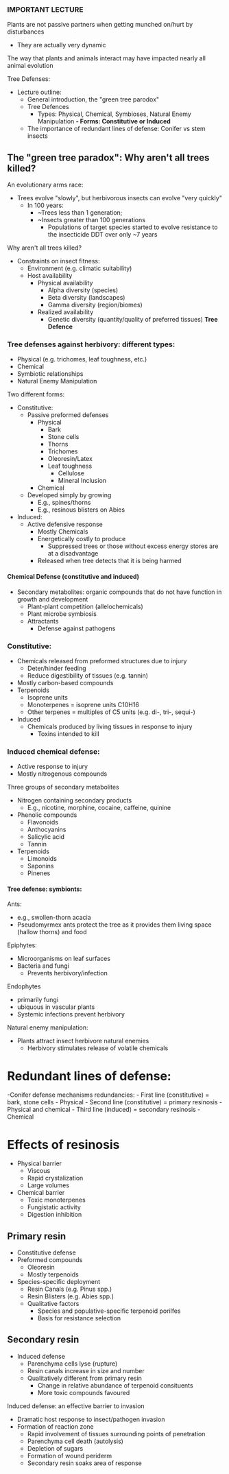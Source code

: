 ### IMPORTANT LECTURE


Plants are not passive partners when getting munched on/hurt by disturbances
- They are actually very dynamic

The way that plants and animals interact may have impacted nearly all animal evolution



Tree Defenses:
- Lecture outline:
	- General introduction, the "green tree parodox"
	- Tree Defences
		- Types: Physical, Chemical, Symbioses, Natural Enemy Manipulation
		**- Forms: Constitutive or Induced**
	- The importance of redundant lines of defense: Conifer vs stem insects



## The "green tree paradox": Why aren't all trees killed?
An evolutionary arms race:
- Trees evolve "slowly", but herbivorous insects can evolve "very quickly"
	- In 100 years:
		- ~Trees less than 1 generation;
		- ~Insects greater than 100 generations
			- Populations of target species started to evolve resistance to the insecticide DDT over only ~7 years

Why aren't all trees killed?
- Constraints on insect fitness:
	- Environment (e.g. climatic suitability)
	- Host availability
		- Physical availability
			- Alpha diversity (species)
			- Beta diversity (landscapes)
			- Gamma diversity (region/biomes)
		- Realized availability
			- Genetic diversity (quantity/quality of preferred tissues)
**Tree Defence**



### Tree defenses against herbivory: different types:
- Physical (e.g. trichomes, leaf toughness, etc.)
- Chemical
- Symbiotic relationships
- Natural Enemy Manipulation



Two different forms:
- Constitutive:
	- Passive preformed defenses
		- Physical 
			- Bark
			- Stone cells
			- Thorns
			- Trichomes
			- Oleoresin/Latex
			- Leaf toughness
				- Cellulose
				- Mineral Inclusion
		- Chemical
	- Developed simply by growing
		- E.g., spines/thorns
		- E.g., resinous blisters on Abies
- Induced:
	- Active defensive response
		- Mostly Chemicals
		- Energetically costly to produce
			- Suppressed trees or those without excess energy stores are at a disadvantage
		- Released when tree detects that it is being harmed



#### Chemical Defense (constitutive and induced)
- Secondary metabolites: organic compounds that do not have function in growth and development
	- Plant-plant competition (allelochemicals)
	- Plant microbe symbiosis
	- Attractants
		- Defense against pathogens

### Constitutive:
- Chemicals released from preformed structures due to injury
	- Deter/hinder feeding
	- Reduce digestibility of tissues (e.g. tannin)
- Mostly carbon-based compounds
- Terpenoids
	- Isoprene units
	- Monoterpenes = isoprene units C10H16
	- Other terpenes = multiples of C5 units (e.g. di-, tri-, sequi-)
- Induced
	- Chemicals produced by living tissues in response to injury
		- Toxins intended to kill

### Induced chemical defense:
- Active response to injury
- Mostly nitrogenous compounds

Three groups of secondary metabolites
- Nitrogen containing secondary products
	- E.g., nicotine, morphine, cocaine, caffeine, quinine
- Phenolic compounds
	- Flavonoids
	- Anthocyanins
	- Salicylic acid
	- Tannin
- Terpenoids
	- Limonoids
	- Saponins
	- Pinenes

#### Tree defense: symbionts:
Ants:
- e.g., swollen-thorn acacia
- Pseudomyrmex ants protect the tree as it provides them living space (hallow thorns) and food


Epiphytes:
- Microorganisms on leaf surfaces
- Bacteria and fungi
	- Prevents herbivory/infection

Endophytes
- primarily fungi
- ubiquous in vascular plants
- Systemic infections prevent herbivory


Natural enemy manipulation:
- Plants attract insect herbivore natural enemies
	- Herbivory stimulates release of volatile chemicals



# Redundant lines of defense:
-Conifer defense mechanisms redundancies:
	- First line (constitutive) = bark, stone cells
		- Physical
	- Second line (constitutive) = primary resinosis
		- Physical and chemical
	- Third line (induced) = secondary resinosis
		- Chemical


# Effects of resinosis
- Physical barrier
	- Viscous
	- Rapid crystalization
	- Large volumes
- Chemical barrier
	- Toxic monoterpenes
	- Fungistatic activity
	- Digestion inhibition


## Primary resin
- Constitutive defense
- Preformed compounds
	- Oleoresin
	- Mostly terpenoids
- Species-specific deployment
	- Resin Canals (e.g. Pinus spp.)
	- Resin Blisters (e.g. Abies spp.)
	- Qualitative factors
		- Species and populative-specific terpenoid porilfes
		- Basis for resistance selection


## Secondary resin
- Induced defense
	- Parenchyma cells lyse (rupture)
	- Resin canals increase in size and number
	- Qualitatively different from primary resin
		- Change in relative abundance of terpenoid consituents
		- More toxic compounds favoured

Induced defense: an effective barrier to invasion
- Dramatic host response to insect/pathogen invasion
- Formation of reaction zone
	- Rapid involvement of tissues surrounding points of penetration
	- Parenchyma cell death (autolysis)
	- Depletion of sugars
	- Formation of wound periderm
	- Secondary resin soaks area of response